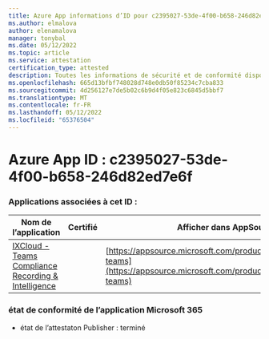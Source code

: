 ```yaml
---
title: Azure App informations d’ID pour c2395027-53de-4f00-b658-246d82ed7e6f
ms.author: elmalova
author: elenamalova
manager: tonybal
ms.date: 05/12/2022
ms.topic: article
ms.service: attestation
certification_type: attested
description: Toutes les informations de sécurité et de conformité disponibles pour c2395027-53de-4f00-b658-246d82ed7e6f.
ms.openlocfilehash: 665d13bfbf748028d748e0db50f85234c7cba833
ms.sourcegitcommit: 4d256127e7de5b02c6b9d4f05e823c6845d5bbf7
ms.translationtype: MT
ms.contentlocale: fr-FR
ms.lasthandoff: 05/12/2022
ms.locfileid: "65376504"
---
```

# <a name="azure-app-id-c2395027-53de-4f00-b658-246d82ed7e6f"></a>Azure App ID : c2395027-53de-4f00-b658-246d82ed7e6f


### <a name="apps-associated-with-this-id"></a>Applications associées à cet ID :
| **Nom de l’application** | **Certifié** | **Afficher dans AppSource** |
|--------------|---------------|-----------------------|
| [IXCloud - Teams Compliance Recording &amp; Intelligence](../forward/numonix.nmx-teams.md) |  | [https://appsource.microsoft.com/product/office/numonix.nmx-teams](https://appsource.microsoft.com/product/office/numonix.nmx-teams) |

### <a name="microsoft-365-app-compliance-status"></a>état de conformité de l’application Microsoft 365
- état de l’attestaton Publisher : terminé
